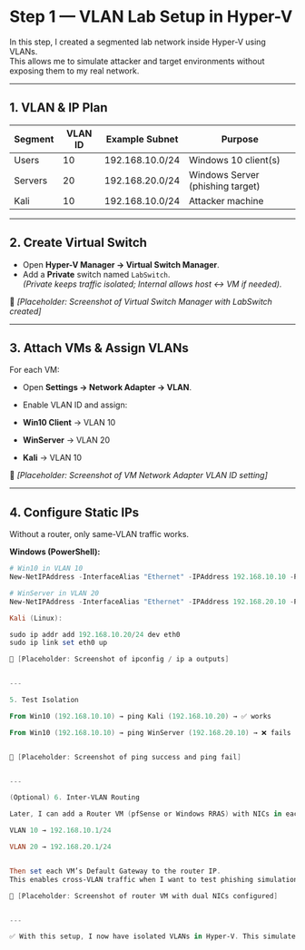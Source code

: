 
# Step 1 — VLAN Lab Setup in Hyper-V

In this step, I created a segmented lab network inside Hyper-V using VLANs.  
This allows me to simulate attacker and target environments without exposing them to my real network.

---

## 1. VLAN & IP Plan

| Segment | VLAN ID | Example Subnet | Purpose |
|---------|---------|----------------|---------|
| Users   | 10      | 192.168.10.0/24 | Windows 10 client(s) |
| Servers | 20      | 192.168.20.0/24 | Windows Server (phishing target) |
| Kali    | 10      | 192.168.10.0/24 | Attacker machine |

---

## 2. Create Virtual Switch

- Open **Hyper-V Manager → Virtual Switch Manager**.  
- Add a **Private** switch named `LabSwitch`.  
  *(Private keeps traffic isolated; Internal allows host ↔ VM if needed).*

📸 *[Placeholder: Screenshot of Virtual Switch Manager with LabSwitch created]*

---

## 3. Attach VMs & Assign VLANs

For each VM:
- Open **Settings → Network Adapter → VLAN**.  
- Enable VLAN ID and assign:

- **Win10 Client** → VLAN 10  
- **WinServer** → VLAN 20  
- **Kali** → VLAN 10  

📸 *[Placeholder: Screenshot of VM Network Adapter VLAN ID setting]*

---

## 4. Configure Static IPs

Without a router, only same-VLAN traffic works.

**Windows (PowerShell):**
```powershell
# Win10 in VLAN 10
New-NetIPAddress -InterfaceAlias "Ethernet" -IPAddress 192.168.10.10 -PrefixLength 24

# WinServer in VLAN 20
New-NetIPAddress -InterfaceAlias "Ethernet" -IPAddress 192.168.20.10 -PrefixLength 24

Kali (Linux):

sudo ip addr add 192.168.10.20/24 dev eth0
sudo ip link set eth0 up

📸 [Placeholder: Screenshot of ipconfig / ip a outputs]


---

5. Test Isolation

From Win10 (192.168.10.10) → ping Kali (192.168.10.20) → ✅ works

From Win10 (192.168.10.10) → ping WinServer (192.168.20.10) → ❌ fails


📸 [Placeholder: Screenshot of ping success and ping fail]


---

(Optional) 6. Inter-VLAN Routing

Later, I can add a Router VM (pfSense or Windows RRAS) with NICs in each VLAN:

VLAN 10 → 192.168.10.1/24

VLAN 20 → 192.168.20.1/24


Then set each VM’s Default Gateway to the router IP.
This enables cross-VLAN traffic when I want to test phishing simulations.

📸 [Placeholder: Screenshot of router VM with dual NICs configured]


---

✅ With this setup, I now have isolated VLANs in Hyper-V. This simulates real-world network segmentation, giving me a safe environment to practice phishing and detection scenarios.
